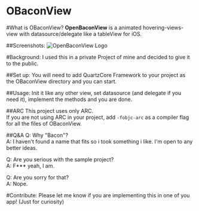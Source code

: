 OBaconView
==========  
#What is OBaconView?
**OpenBaconView** is a animated hovering-views-view with datasource/delegate like a tableView for iOS.

##Screenshots:
![OpenBaconView Logo](http://www.unet.univie.ac.at/~a0846794/OBaconView/OBaconViewScreenshot.png "OpenBaconView in Action")

#Background:
I used this in a private Project of mine and decided to give it to the public.

##Set up:
You will need to add QuartzCore Framework to your project as the OBaconView directory and you can start.

##Usage:
Init it like any other view, set datasource (and delegate if you need it), implement the methods and you are done.

##ARC
This project uses only ARC.  
If you are not using ARC in your project, add `-fobjc-arc` as a compiler flag for all the files of OBaconView.

##Q&A
Q: Why "Bacon"?  
A: I haven't found a name that fits so i took something i like. I'm open to any better ideas.  

Q: Are you serious with the sample project?  
A: F*** yeah, I am.  

Q: Are you sorry for that?  
A: Nope.

#Contribute:
Please let me know if you are implementing this in one of you app! (Just for curiosity)